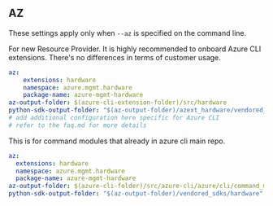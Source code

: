 ## AZ

These settings apply only when `--az` is specified on the command line.

For new Resource Provider. It is highly recommended to onboard Azure CLI extensions. There's no differences in terms of customer usage. 

``` yaml $(az) && $(target-mode) != 'core'
az:
    extensions: hardware
    namespace: azure.mgmt.hardware
    package-name: azure-mgmt-hardware
az-output-folder: $(azure-cli-extension-folder)/src/hardware
python-sdk-output-folder: "$(az-output-folder)/azext_hardware/vendored_sdks/hardware"
# add additional configuration here specific for Azure CLI
# refer to the faq.md for more details
```



This is for command modules that already in azure cli main repo. 
``` yaml $(az) && $(target-mode) == 'core'
az:
  extensions: hardware
  namespace: azure.mgmt.hardware
  package-name: azure-mgmt-hardware
az-output-folder: $(azure-cli-folder)/src/azure-cli/azure/cli/command_modules/hardware
python-sdk-output-folder: "$(az-output-folder)/vendored_sdks/hardware"
``` 
